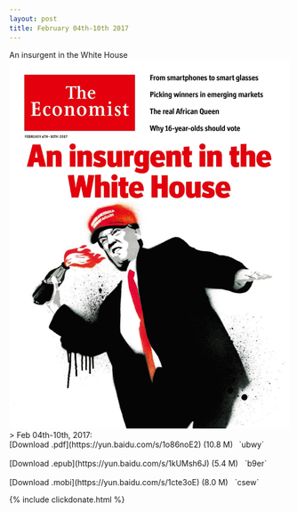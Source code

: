 ```yaml
---
layout: post
title: February 04th-10th 2017
---
```


<div class="message">
	An insurgent in the White House
</div>

<div class="cover">
<img src="/public/img/the-economist/img_2017.02.04.jpg" />
</div>
<!--more-->
> Feb 04th-10th, 2017:<br/>
[Download .pdf](https://yun.baidu.com/s/1o86noE2) (10.8 M)&ensp;
`ubwy` <br/><br/>
[Download .epub](https://yun.baidu.com/s/1kUMsh6J) (5.4 M) &nbsp;
`b9er` <br/><br/>
[Download .mobi](https://yun.baidu.com/s/1cte3oE) (8.0 M) &nbsp;
`csew`


{% include clickdonate.html %}

